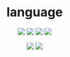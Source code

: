 <div align="center">
  <h1>language</h1>

<a><img src="https://img.shields.io/badge/HTML5-FF7F00?style=flat-square&logo=HTML5&logoColor=white"/></a>
<a><img src="https://img.shields.io/badge/CSS3-lightblue?style=flat-square&logo=CSS3&logoColor=white"/></a>
<a><img src="https://img.shields.io/badge/C-green?style=flat-square&logo=C&logoColor=white"/></a>
<a><img src="https://img.shields.io/badge/Python-blue?style=flat-square&logo=Python&logoColor=white"/></a>

<a><img src="https://img.shields.io/badge/JavaScript-ffe900?style=flat-square&logo=javascript&logoColor=white"/></a>
<a><img src="https://img.shields.io/badge/Java-red?style=flat-square&logo=Java&logoColor=white"/></a>

</div>
